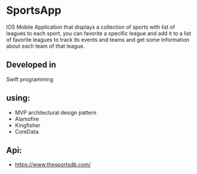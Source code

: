 # SportsApp
IOS Mobile Application that displays a collection of sports with list of leagues to each sport, you can favorite a specific league and add it to a list of favorite leagues to track its events and teams and get some information about each team of that league.

## Developed in
 Swift programming

## using: 
- MVP architectural design pattern
- Alamofire 
- Kingfisher
- CoreData.

## Api:
- https://www.thesportsdb.com/
